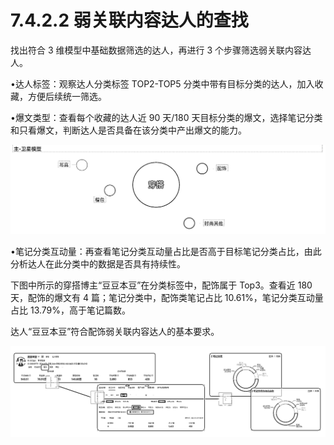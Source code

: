 # 7.4.2.2 弱关联内容达人的查找

找出符合 3 维模型中基础数据筛选的达人，再进行 3 个步骤筛选弱关联内容达人。

•达人标签：观察达人分类标签 TOP2-TOP5 分类中带有目标分类的达人，加入收藏，方便后续统一筛选。

•爆文类型：查看每个收藏的达人近 90 天/180 天目标分类的爆文，选择笔记分类和只看爆文，判断达人是否具备在该分类中产出爆文的能力。

![](img/47a8c123c9fc996de4b2e17fe4cf27de.png)

•笔记分类互动量：再查看笔记分类互动量占比是否高于目标笔记分类占比，由此分析达人在此分类中的数据是否具有持续性。

下图中所示的穿搭博主“豆豆本豆”在分类标签中，配饰属于 Top3。查看近 180 天，配饰的爆文有 4 篇；笔记分类中，配饰类笔记占比 10.61%，笔记分类互动量占比 13.79%，高于笔记篇数。

达人“豆豆本豆”符合配饰弱关联内容达人的基本要求。

![](img/ed4a24d07185810ca10b0d5de92e9623.png)